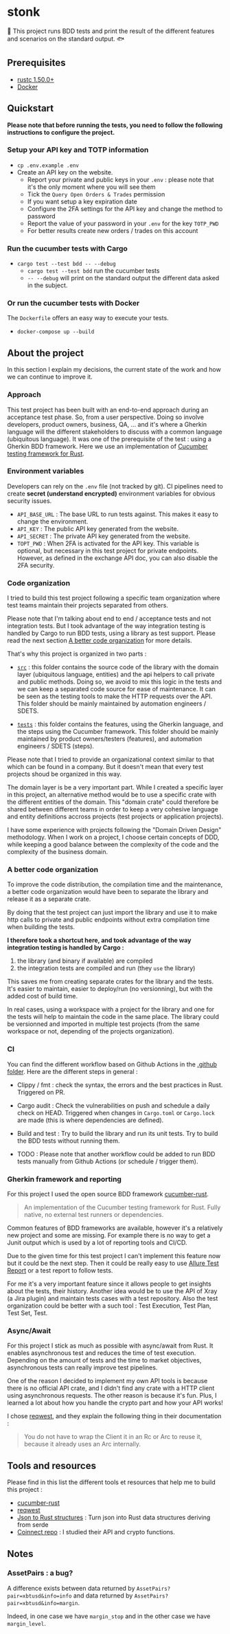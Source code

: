 # stonk

🐋 This project runs BDD tests and print the result of the different features and scenarios on the standard output. 🐟

## Prerequisites

- [rustc 1.50.0+](https://www.rust-lang.org/fr/)
- [Docker](https://www.docker.com/get-started)

## Quickstart

**Please note that before running the tests, you need to follow the following instructions to configure the project.**

### Setup your API key and TOTP information

- `cp .env.example .env`
- Create an API key on the website.
  - Report your private and public keys in your `.env` : please note that it's the only moment where you will see them
  - Tick the `Query Open Orders & Trades` permission
  - If you want setup a key expiration date
  - Configure the 2FA settings for the API key and change the method to password
  - Report the value of your password in your `.env` for the key `TOTP_PWD`
  - For better results create new orders / trades on this account

### Run the cucumber tests with Cargo

- `cargo test --test bdd -- --debug`
  - `cargo test --test bdd` run the cucumber tests
  - `-- --debug` will print on the standard output the different data asked in the subject.

### Or run the cucumber tests with Docker

The `Dockerfile` offers an easy way to execute your tests.

- `docker-compose up --build`

## About the project

In this section I explain my decisions, the current state of the work and how
we can continue to improve it.

### Approach

This test project has been built with an end-to-end approach during an acceptance test phase. So, from a user perspective.
Doing so involve developers, product owners, business, QA, ... and it's where a Gherkin language will the different
stakeholders to discuss with a common language (ubiquitous language). It was one of the prerequisite of the test : using
a Gherkin BDD framework. Here we use an implementation of [Cucumber testing framework for Rust](https://github.com/bbqsrc/cucumber-rust).

### Environment variables

Developers can rely on the `.env` file (not tracked by git). CI pipelines need to create **secret (understand encrypted)** environment variables for obvious security issues.

- `API_BASE_URL` : The base URL to run tests against. This makes it easy to change the environment.
- `API_KEY` : The public API key generated from the website.
- `API_SECRET` : The private API key generated from the website.
- `TOPT_PWD` : When 2FA is activated for the API key. This variable is optional, but necessary in this test project for
  private endpoints. However, as defined in the exchange API doc, you can also disable the 2FA security.

### Code organization

I tried to build this test project following a specific team organization where test teams maintain their projects separated from others.

Please note that I'm talking about end to end / acceptance tests and not integration tests. But I took advantage of the way integration testing is handled by Cargo to run BDD tests, using a library as test support. Please read the next section [A better code organization](#a-better-code-organization) for more details.

That's why this project is organized in two
parts :

- [`src`](src) : this folder contains the source code of the library with the domain layer (ubiquitous language, entities) and the api helpers to call private and public methods. Doing so, we avoid to mix this logic in the tests and we can keep a separated code source for ease of maintenance. It can be seen as the testing tools to make the HTTP requests over the API. This folder should be mainly maintained by automation engineers / SDETS.

- [`tests`](tests) : this folder contains the features, using the Gherkin language, and the steps using the Cucumber framework.
  This folder should be mainly maintained by product owners/testers (features), and automation engineers / SDETS (steps).

Please note that I tried to provide an organizational context similar to that which can be found in a company. But it doesn't mean that every test projects shoud be organized in this way.

The domain layer is be a very important part. While I created a specific layer in this project, an alternative method would
be to use a specific crate with the different entities of the domain. This "domain crate" could therefore be shared between different teams in order to keep a very cohesive language and entity definitions accross
projects (test projects or application projects).

I have some experience with projects following the "Domain Driven Design" methodology. When I work on a project, I choose certain concepts of DDD, while keeping a good balance between the complexity of the code and the complexity of the business domain.

### A better code organization

To improve the code distribution, the compilation time and the maintenance, a better code organization would have been to separate the library and release it as a separate crate.

By doing that the test project can just import the library and use it to make http calls to private and public endpoints without extra compilation time when building the tests.

**I therefore took a shortcut here, and took advantage of the way integration testing is handled by Cargo :**

1. the library (and binary if available) are compiled
2. the integration tests are compiled and run (they `use` the library)

This saves me from creating separate crates for the library and the tests. It's easier to maintain, easier to deploy/run (no versionning), but with the added cost of build time.

In real cases, using a workspace with a project for the library and one for the tests will help to maintain the code in the same place. The library could be versionned and imported in multiple test projects (from the same workspace or not, depending of the projects organization).

### CI

You can find the different workflow based on Github Actions in the [.github folder](.github/workflows). Here are the
different steps in general :

- Clippy / fmt : check the syntax, the errors and the best practices in Rust. Triggered on PR.
- Cargo audit : Check the vulnerabilities on push and schedule a daily check on HEAD. Triggered when changes in `Cargo.toml`
  or `Cargo.lock` are made (this is where dependencies are defined).
- Build and test : Try to build the library and run its unit tests. Try to build the BDD tests without running them.

- TODO : Please note that another workflow could be added to run BDD tests manually from Github Actions (or schedule / trigger them).

### Gherkin framework and reporting

For this project I used the open source BDD framework [cucumber-rust](https://github.com/bbqsrc/cucumber-rust).

> An implementation of the Cucumber testing framework for Rust. Fully native, no external test runners or dependencies.

Common features of BDD frameworks are available, however it's a relatively new project and some are missing. For example there is no way to get a Junit output which is used by a lot of reporting tools and CI/CD.

Due to the given time for this test project I can't implement this feature now but it could be the next step. Then it could be really easy to use [Allure Test Report](http://allure.qatools.ru/) or a test report to follow tests.

For me it's a very important feature since it allows people to get insights about the tests, their history. Another idea would be to use the API of Xray (a Jira plugin) and maintain tests cases with a test repository. Also the test organization could be better with a such tool : Test Execution, Test Plan, Test Set, Test.

### Async/Await

For this project I stick as much as possible with async/await from Rust. It enables asynchronous test and reduces the time of test execution. Depending on the amount of tests and the time to market objectives, asynchronous tests can really improve test pipelines.

One of the reason I decided to implement my own API tools is because there is no official API crate, and I didn't find any crate with a HTTP client using asynchronous requests. The other reason is because it's fun. Plus, I learned a lot about how you handle the crypto part and how your API works!

I chose [reqwest](https://github.com/seanmonstar/reqwest), and they explain the following thing in their documentation :

> You do not have to wrap the Client it in an Rc or Arc to reuse it, because it already uses an Arc internally.

## Tools and resources

Please find in this list the different tools et resources that help me to build this project :

- [cucumber-rust](https://github.com/bbqsrc/cucumber-rust)
- [reqwest](https://github.com/seanmonstar/reqwest)
- [Json to Rust structures](https://transform.tools/json-to-rust-serde) : Turn json into Rust data structures deriving from serde
- [Coinnect repo](https://github.com/hugues31/coinnect/blob/master/src/kraken/api.rs) : I studied their API and crypto functions.

## Notes

### AssetPairs : a bug?

A difference exists between data returned by `AssetPairs?pair=xbtusd&info=info`
and data returned by `AssetPairs?pair=xbtusd&info=margin`.

Indeed, in one case we have `margin_stop` and in the other case we have `margin_level`.
